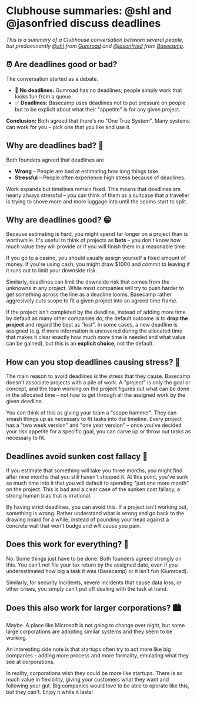 # **Clubhouse summaries**: @shl and @jasonfried discuss deadlines

*This is a summary of a Clubhouse conversation between several people, but predominantly [@shl](https://twitter.com/shl) from [Gumroad](https://gumroad.com) and [@jasonfried](https://twitter.com/jasonfried) from [Basecamp](https://basecamp.com).*

## ⏰ Are deadlines good or bad?

The conversation started as a debate. 

* 🚫 **No deadlines:** Gumroad has no deadlines; people simply work that looks fun from a queue. 
* ✅ **Deadlines:** Basecamp uses deadlines not to put pressure on people but to be explicit about what their "appetite" is for any given project.

**Conclusion:** Both agreed that there's no "One True System". Many systems can work for you – pick one that you like and use it.

## Why are deadlines bad? 🙁

Both founders agreed that deadlines are 

* **Wrong** – People are bad at estimating how long things take.
* **Stressful** – People often experience high stress because of deadlines.

Work expands but timelines remain fixed. This means that deadlines are nearly always stressful – you can think of them as a suitcase that a traveller is trying to shove more and more luggage into until the seams start to split.

## Why are deadlines good? 😁

Because estimating is hard, you might spend far longer on a project than is worthwhile. It's useful to think of projects as **bets** – you don't know how much value they will provide or if you will finish them in a reasonable time.

If you go to a casino, you should usually assign yourself a fixed amount of money. If you're using cash, you might draw $1000 and commit to leaving if it runs out to limit your downside risk.

Similarly, deadlines can limit the downside risk that comes from the unknowns in any project. While most companies will try to push harder to get something across the line as a deadline looms, Basecamp rather aggresively cuts scope to fit a given project into an agreed time frame.

If the project isn't completed by the deadline, instead of adding more time by default as many other companies do, the default outcome is to **drop the project** and regard the best as "lost". In some cases, a new deadline is assigned (e.g. if more information is uncovered during the allocated time that makes it clear exactly how much more time is needed and what value can be gained), but this is an **explicit choice**, not the default.

## How can you stop deadlines causing stress? 🥴

The main reason to avoid deadlines is the stress that they cause. Basecamp doesn't associate projects with a pile of work. A "project" is only the goal or concept, and the team working on the project figures out what can be done in the allocated time – not how to get through all the assigned work by the given deadline.

You can think of this as giving your team a "scope hammer". They can smash things up as necessary to fit tasks into the timeline. Every project has a "two week version" and "one year version" – once you've decided your risk appetite for a specific goal, you can carve up or throw out tasks as necessary to fit.

## Deadlines avoid sunken cost fallacy 🌊

If you estimate that something will take you three months, you might find after nine months that you still haven't shipped it. At this point, you've sunk so much time into it that you will default to spending "just one more month" on the project. This is bad and a clear case of the sunken cost fallacy, a strong human bias that is irrational. 

By having strict deadlines, you can avoid this. If a project isn't working out, something is wrong. Rather understand what is wrong and go back to the drawing board for a while, instead of pounding your head against a concrete wall that won't budge and _will_ cause you pain.

## Does this work for everything? 💊

No. Some things just have to be done. Both founders agreed strongly on this. You can't not file your tax return by the assigned date, even if you underestimated how big a task it was (Basecamp) or it isn't fun (Gumroad).

Similarly, for security incidents, severe incidents that cause data loss, or other crises, you simply can't put off dealing with the task at hand. 

## Does this also work for larger corporations? 🏙

Maybe. A place like Microsoft is not going to change over night, but some large corporations are adopting similar systems and they seem to be working.

An interesting side note is that startups often try to act more like big companies – adding more process and more formality, emulating what they see at corporations.

In reality, corporations wish they could be more like startups. There is so much value in flexibility, giving your customers what they want and following your gut. Big companies would love to be able to operate like this, but they can't. Enjoy it while it lasts!






